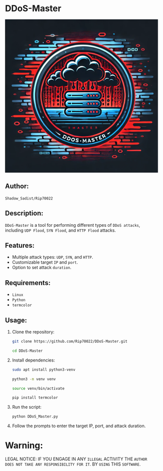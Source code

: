 # DDoS-Master
![DDoS Master](https://github.com/Rip70022/DDoS-Master/blob/main/DDOS-MASTER.webp?raw=true)
## Author:
`Shadow_Sadist/Rip70022`

## Description:
`DDoS-Master` is a tool for performing different types of `DDoS attacks`, including `UDP Flood`, `SYN Flood`, and `HTTP Flood` attacks.

## Features:
- Multiple attack types: `UDP`, `SYN`, and `HTTP`.
- Customizable target `IP` and `port`.
- Option to set attack `duration`.

## Requirements:
- `Linux`
- `Python`
- `termcolor`

## Usage:
1. Clone the repository:
   ```bash
   git clone https://github.com/Rip70022/DDoS-Master.git
   ```
   ```bash
   cd DDoS-Master
   ```
2. Install dependencies:
   ```bash
   sudo apt install python3-venv
   ```
   ```bash
   python3 -m venv venv
   ```
   ```bash
   source venv/bin/activate
   ```
   ```bash
   pip install termcolor
   ```
4. Run the script:
   ```bash
   python DDoS_Master.py
   ```
5. Follow the prompts to enter the target IP, port, and attack duration.

# Warning:
LEGAL NOTICE:
IF YOU ENGAGE IN ANY `ILLEGAL` ACTIVITY
THE `AUTHOR DOES NOT TAKE ANY RESPONSIBILITY FOR IT`.
BY `USING` THIS `SOFTWARE`.
